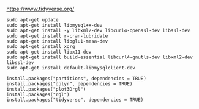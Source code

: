 https://www.tidyverse.org/  

```sudo apt-get update```  
```sudo apt-get install libmysql++-dev```  
```sudo apt-get install -y libxml2-dev libcurl4-openssl-dev libssl-dev```  
```sudo apt-get install r-cran-lubridate```  
```sudo apt-get install libglu1-mesa-dev```  
```sudo apt-get install xorg```   
```sudo apt-get install libx11-dev```  
```sudo apt-get install build-essential libcurl4-gnutls-dev libxml2-dev libssl-dev```  
```sudo apt-get install default-libmysqlclient-dev```  

```install.packages("partitions", dependencies = TRUE)```  
```install.packages("dplyr", dependencies = TRUE)```  
```install.packages("plot3Drgl")```  
```install.packages("rgl")```  
```install.packages("tidyverse", dependencies = TRUE)```
